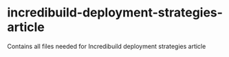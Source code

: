# incredibuild-deployment-strategies-article
Contains all files needed for Incredibuild deployment strategies article
